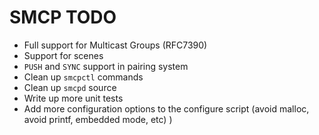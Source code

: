 SMCP TODO
=========

* Full support for Multicast Groups (RFC7390)
* Support for scenes
* `PUSH` and `SYNC` support in pairing system
* Clean up `smcpctl` commands
* Clean up `smcpd` source
* Write up more unit tests
* Add more configuration options to the configure script (avoid malloc, avoid printf, embedded mode, etc)
)
